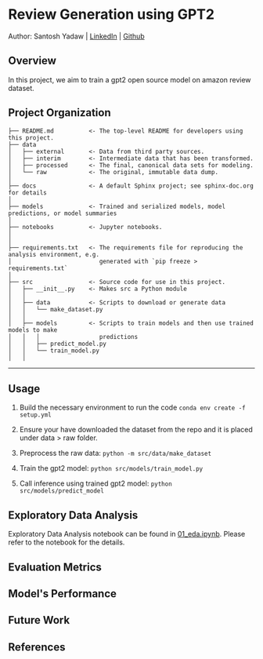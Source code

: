 Review Generation using GPT2
==============================

Author: Santosh Yadaw | [LinkedIn](https://www.linkedin.com/in/santosh-yadaw-b32025111/) | [Github](https://github.com/SantoshYadaw/)

Overview
------------

In this project, we aim to train a gpt2 open source model on amazon review dataset.

Project Organization
------------

    ├── README.md          <- The top-level README for developers using this project.
    ├── data
    │   ├── external       <- Data from third party sources.
    │   ├── interim        <- Intermediate data that has been transformed.
    │   ├── processed      <- The final, canonical data sets for modeling.
    │   └── raw            <- The original, immutable data dump.
    │
    ├── docs               <- A default Sphinx project; see sphinx-doc.org for details
    │
    ├── models             <- Trained and serialized models, model predictions, or model summaries
    │
    ├── notebooks          <- Jupyter notebooks. 
    │
    │
    ├── requirements.txt   <- The requirements file for reproducing the analysis environment, e.g.
    │                         generated with `pip freeze > requirements.txt`
    │
    ├── src                <- Source code for use in this project.
    │   ├── __init__.py    <- Makes src a Python module
    │   │
    │   ├── data           <- Scripts to download or generate data
    │   │   └── make_dataset.py
    │   │
    │   ├── models         <- Scripts to train models and then use trained models to make
    │   │   │                 predictions
    │   │   ├── predict_model.py
    │   │   └── train_model.py
    │   │


--------

Usage
------------
1. Build the necessary environment to run the code
```conda env create -f setup.yml```

2. Ensure your have downloaded the dataset from the repo and it is placed under data > raw folder.

3. Preprocess the raw data:
``` python -m src/data/make_dataset ```

4. Train the gpt2 model:
``` python src/models/train_model.py ```

5. Call inference using trained gpt2 model:
``` python src/models/predict_model ```


Exploratory Data Analysis
------------

Exploratory Data Analysis notebook can be found in [01_eda.ipynb](notebooks/01_eda.ipynb). Please refer to the notebook for the details.


Evaluation Metrics
------------

Model's Performance
------------

Future Work
------------

References
------------
